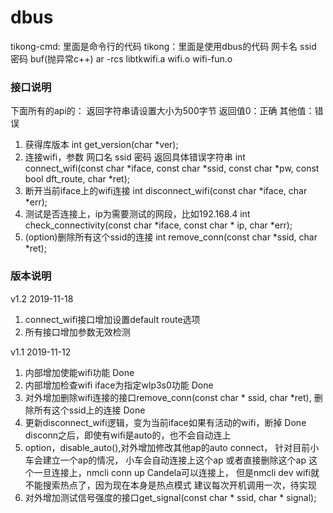 # dbus
tikong-cmd: 里面是命令行的代码
tikong：里面是使用dbus的代码
网卡名 ssid 密码 buf(抛异常c++) 
ar -rcs libtkwifi.a wifi.o wifi-fun.o 

### 接口说明
下面所有的api的：
返回字符串请设置大小为500字节
返回值0：正确 其他值：错误
1. 获得库版本
int get_version(char *ver);
2. 连接wifi，参数 网口名 ssid 密码 返回具体错误字符串
int connect_wifi(const char *iface, const char *ssid, const char *pw, const bool dft_route, char *ret);
3. 断开当前iface上的wifi连接
int disconnect_wifi(const char *iface, char *err);
4. 测试是否连接上，ip为需要测试的网段，比如192.168.4
int check_connectivity(const char *iface, const char * ip, char *err);
5. (option)删除所有这个ssid的连接
int remove_conn(const char *ssid, char *ret);  

### 版本说明
v1.2 2019-11-18
1. connect_wifi接口增加设置default route选项
2. 所有接口增加参数无效检测

v1.1 2019-11-12
1. 内部增加使能wifi功能 Done
2. 内部增加检查wifi iface为指定wlp3s0功能 Done
3. 对外增加删除wifi连接的接口remove_conn(const char * ssid, char *ret),
    删除所有这个ssid上的连接 Done
4. 更新disconnect_wifi逻辑，变为当前iface如果有活动的wifi，断掉 Done
disconn之后，即使有wifi是auto的，也不会自动连上
5. option，disable_auto(),对外增加修改其他ap的auto connect，
    针对目前小车会建立一个ap的情况，
    小车会自动连接上这个ap
    或者直接删除这个ap
    这个一旦连接上，nmcli conn up Candela可以连接上，
    但是nmcli dev wifi就不能搜索热点了，因为现在本身是热点模式
    建议每次开机调用一次，待实现
5. 对外增加测试信号强度的接口get_signal(const char * ssid, char * signal);